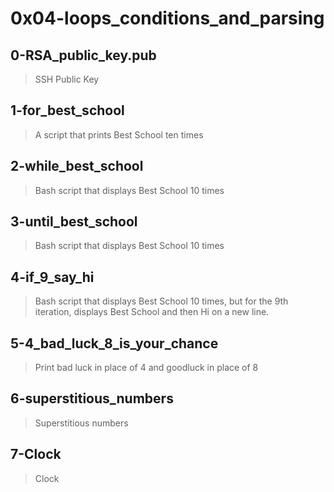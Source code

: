 # 0x04-loops_conditions_and_parsing

## 0-RSA_public_key.pub
> SSH Public Key

## 1-for_best_school
> A script that prints Best School ten times

## 2-while_best_school
> Bash script that displays Best School 10 times

## 3-until_best_school
> Bash script that displays Best School 10 times

## 4-if_9_say_hi
> Bash script that displays Best School 10 times, but for the 9th iteration, displays Best School and then Hi on a new line.

## 5-4_bad_luck_8_is_your_chance
> Print bad luck in place of 4 and goodluck in place of 8

## 6-superstitious_numbers
> Superstitious numbers

## 7-Clock
> Clock
